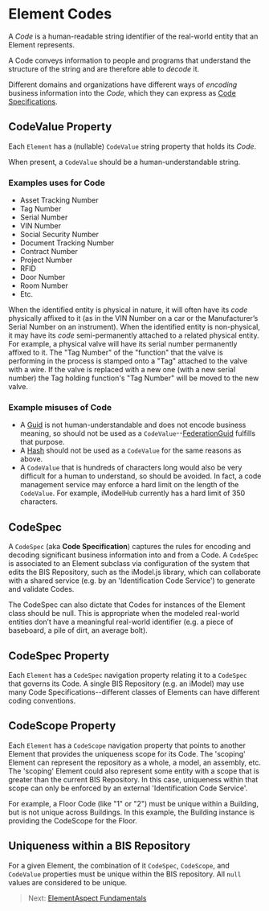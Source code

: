 # Element Codes

A *Code* is a human-readable string identifier of the real-world entity that an Element represents.

A Code conveys information to people and programs that understand the structure of the string and are therefore able to *decode* it.

Different domains and organizations have different ways of *encoding* business information into the *Code*, which they can express as [Code Specifications](#codespec).

## CodeValue Property

Each `Element` has a (nullable) `CodeValue` string property that holds its *Code*.

When present, a `CodeValue` should be a human-understandable string.

### Examples uses for Code

- Asset Tracking Number
- Tag Number
- Serial Number
- VIN Number
- Social Security Number
- Document Tracking Number
- Contract Number
- Project Number
- RFID
- Door Number
- Room Number
- Etc.

When the identified entity is physical in nature, it will often have its *code* physically affixed to it (as in the VIN Number on a car or the Manufacturer’s Serial Number on an instrument).
When the identified entity is non-physical, it may have its *code* semi-permanently attached to a related physical entity.
For example, a physical valve will have its serial number permanently affixed to it. The "Tag Number" of the "function" that the valve is performing in the process is stamped onto a "Tag" attached to the valve with a wire. If the valve is replaced with a new one (with a new serial number) the Tag holding function's "Tag Number" will be moved to the new valve.

### Example misuses of Code

- A [Guid](https://en.wikipedia.org/wiki/Universally_unique_identifier) is not human-understandable and does not encode business meaning, so should not be used as a `CodeValue`--[FederationGuid](./element-fundamentals.md#FederationGuid) fulfills that purpose.
- A [Hash](https://en.wikipedia.org/wiki/Hash_function) should not be used as a `CodeValue` for the same reasons as above.
- A `CodeValue` that is hundreds of characters long would also be very difficult for a human to understand, so should be avoided. In fact, a code management service may enforce a hard limit on the length of the `CodeValue`. For example, iModelHub currently has a hard limit of 350 characters.

## CodeSpec

A `CodeSpec` (aka **Code Specification**) captures the rules for encoding and decoding significant business information into and from a Code.
A `CodeSpec` is associated to an Element subclass via configuration of the system that edits the BIS Repository, such as the iModel.js library, which can collaborate with a shared service (e.g. by an 'Identification Code Service') to generate and validate Codes.

The CodeSpec can also dictate that Codes for instances of the Element class should be null. This is appropriate when the modeled real-world entities don’t have a meaningful real-world identifier (e.g. a piece of baseboard, a pile of dirt, an average bolt).

## CodeSpec Property

Each `Element` has a `CodeSpec` navigation property relating it to a `CodeSpec`  that governs its Code.
A single BIS Repository (e.g. an iModel) may use many Code Specifications--different classes of Elements can have different coding conventions.

## CodeScope Property

Each `Element` has a `CodeScope` navigation property that points to another Element that provides the uniqueness scope for its Code.
The 'scoping' Element can represent the repository as a whole, a model, an assembly, etc.
The 'scoping' Element could also represent some entity with a scope that is greater than the current BIS Repository. In this case, uniqueness within that scope can only be enforced by an external 'Identification Code Service'.

For example, a Floor Code (like "1" or "2") must be unique within a Building, but is not unique across Buildings.
In this example, the Building instance is providing the CodeScope for the Floor.

## Uniqueness within a BIS Repository

For a given Element, the combination of it `CodeSpec`, `CodeScope`, and `CodeValue` properties must be unique within the BIS repository. All `null` values are considered to be unique.

> Next: [ElementAspect Fundamentals](./elementaspect-fundamentals.md)

